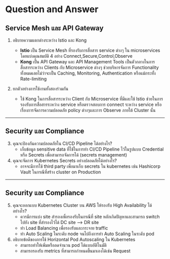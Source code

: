 # Question and Answer
**Service Mesh และ API Gateway**
----------
1. อธิบายความแตกต่างระหว่าง Istio และ Kong
    - **Istio** เป็น Service Mesh ที่รองรับการสื่อสาร service ต่างๆ ใน microservices โดยแบ่งคุณสมบัติ 4 อย่าง Connect,Secure,Control,Observe
    - **Kong** เป็น API Gateway และ API Management Tools เป็นตัวกลางในการสื่อสารระหว่าง Clients กับ Microservice ต่างๆ ช่วยบริหารจัดการ Functionality ทั้งหมดเลยไม่ว่าจะเป็น Caching, Monitoring, Authentication หรือแม้กระทั้ง Rate-limiting

2. ยกตัวอย่างการใช้งานทั้งสองร่วมกัน
    - ใช้ Kong ในการสื่อสารระหว่าง Client กับ Microservice ที่มีและใช้ Istio ช่วยในการรองรับการสื่อสารระหว่าง service หรือตรวจสอบการ connect ระหว่าง service หรือเรื่องการจัดการความปลอดภัย policy ต่างๆและการ Observe ภายใต้ Cluster นั้น
----------
**Security และ Compliance**
----------
3. คุณจะป้องกันความปลอดภัยใน CI/CD Pipeline ได้อย่างไร?
    - เก็บข้อมูล sensitive data ที่ใช้ในการทำ CI/CD Pipeline ไว้ในรูปแบบ Credential หรือ Secrets เพื่อสามารถจัดการได้ (secrets management)
4. คุณจะจัดการ Kubernetes Secrets อย่างปลอดภัยได้อย่างไร?
    - อาจจะมีการใช้ third party เพื่อมาเก็บ secrets ใน kubernetes เช่น Hashicorp Vault ในกรณีที่สร้าง cluster on Production
----------
**Security และ Compliance**
----------
5. คุณจะออกแบบ Kubernetes Cluster บน AWS ให้รองรับ High Availability ได้อย่างไร?
    - ควรมีการแบ่ง site สำรองเพื่อรองรับในกรณีที่ site หลักเกิดปัญหาและสามารถ switch ไปยัง site ที่สำรองไว้ได้ DC site --> DR site
    - ทำ Load Balancing เพื่อรองรับและกระจาย traffic
    - ทำ Auto Scaling ในระดับ node จนไปถึงการทำ Auto Scaling ในระดับ pod
6. อธิบายข้อดีของการใช้ Horizontal Pod Autoscaling ใน Kubernetes
    - สามารถทำให้เพิ่มหรือลดจำนวน pod ได้แบบอัติโนมัติ
    - สามารถรองรับ metrics ที่สามารถกำหนดขึ้นมาเองได้เช่น Request